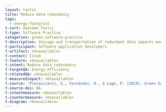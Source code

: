 ```yaml
---
layout: tactic
title: Reduce data redundancy
tags:
  - energy-footprint
t-sort: Awesome Tactic
t-type: Software Practice
categories: green-software-practice
t-description: Storage and transportation of redundant data impacts energy efficiency.
t-participant: Software application developers
t-artifact: <Unavailable>
t-context: Cloud
t-feature: <Unavailable>
t-intent: Reduce data redundancy
t-targetQA: Energy-efficiency
t-relatedQA: <Unavailable>
t-measuredimpact: <Unavailable>
t-source: 'Procaccianti, G., Fernández, H., & Lago, P. (2019). Green Software in Practice: Empirical Validation and Assessment of Best Practices for Writing Energy-Efficient Software. Vrije Universiteit Amsterdam, October 2019.'
t-source-doi: NA
t-intentmeasure: <Unavailable>
t-countermeasure: <Unavailable>
t-diagram: <Unavailable>
---
```

